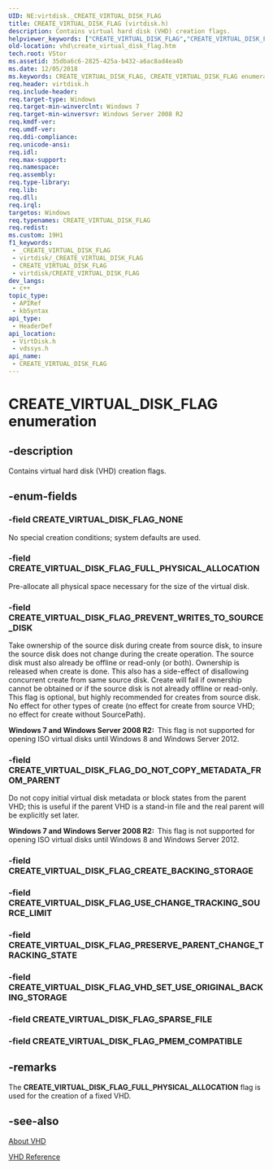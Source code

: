 ```yaml
---
UID: NE:virtdisk._CREATE_VIRTUAL_DISK_FLAG
title: CREATE_VIRTUAL_DISK_FLAG (virtdisk.h)
description: Contains virtual hard disk (VHD) creation flags.
helpviewer_keywords: ["CREATE_VIRTUAL_DISK_FLAG","CREATE_VIRTUAL_DISK_FLAG enumeration [VHD]","CREATE_VIRTUAL_DISK_FLAG_DO_NOT_COPY_METADATA_FROM_PARENT","CREATE_VIRTUAL_DISK_FLAG_FULL_PHYSICAL_ALLOCATION","CREATE_VIRTUAL_DISK_FLAG_NONE","CREATE_VIRTUAL_DISK_FLAG_PREVENT_WRITES_TO_SOURCE_DISK","vdssys/CREATE_VIRTUAL_DISK_FLAG","vdssys/CREATE_VIRTUAL_DISK_FLAG_DO_NOT_COPY_METADATA_FROM_PARENT","vdssys/CREATE_VIRTUAL_DISK_FLAG_FULL_PHYSICAL_ALLOCATION","vdssys/CREATE_VIRTUAL_DISK_FLAG_NONE","vdssys/CREATE_VIRTUAL_DISK_FLAG_PREVENT_WRITES_TO_SOURCE_DISK","vhd.create_virtual_disk_flag","virtdisk/CREATE_VIRTUAL_DISK_FLAG","virtdisk/CREATE_VIRTUAL_DISK_FLAG_DO_NOT_COPY_METADATA_FROM_PARENT","virtdisk/CREATE_VIRTUAL_DISK_FLAG_FULL_PHYSICAL_ALLOCATION","virtdisk/CREATE_VIRTUAL_DISK_FLAG_NONE","virtdisk/CREATE_VIRTUAL_DISK_FLAG_PREVENT_WRITES_TO_SOURCE_DISK"]
old-location: vhd\create_virtual_disk_flag.htm
tech.root: VStor
ms.assetid: 35dba6c6-2825-425a-b432-a6ac8ad4ea4b
ms.date: 12/05/2018
ms.keywords: CREATE_VIRTUAL_DISK_FLAG, CREATE_VIRTUAL_DISK_FLAG enumeration [VHD], CREATE_VIRTUAL_DISK_FLAG_DO_NOT_COPY_METADATA_FROM_PARENT, CREATE_VIRTUAL_DISK_FLAG_FULL_PHYSICAL_ALLOCATION, CREATE_VIRTUAL_DISK_FLAG_NONE, CREATE_VIRTUAL_DISK_FLAG_PREVENT_WRITES_TO_SOURCE_DISK, vdssys/CREATE_VIRTUAL_DISK_FLAG, vdssys/CREATE_VIRTUAL_DISK_FLAG_DO_NOT_COPY_METADATA_FROM_PARENT, vdssys/CREATE_VIRTUAL_DISK_FLAG_FULL_PHYSICAL_ALLOCATION, vdssys/CREATE_VIRTUAL_DISK_FLAG_NONE, vdssys/CREATE_VIRTUAL_DISK_FLAG_PREVENT_WRITES_TO_SOURCE_DISK, vhd.create_virtual_disk_flag, virtdisk/CREATE_VIRTUAL_DISK_FLAG, virtdisk/CREATE_VIRTUAL_DISK_FLAG_DO_NOT_COPY_METADATA_FROM_PARENT, virtdisk/CREATE_VIRTUAL_DISK_FLAG_FULL_PHYSICAL_ALLOCATION, virtdisk/CREATE_VIRTUAL_DISK_FLAG_NONE, virtdisk/CREATE_VIRTUAL_DISK_FLAG_PREVENT_WRITES_TO_SOURCE_DISK
req.header: virtdisk.h
req.include-header: 
req.target-type: Windows
req.target-min-winverclnt: Windows 7
req.target-min-winversvr: Windows Server 2008 R2
req.kmdf-ver: 
req.umdf-ver: 
req.ddi-compliance: 
req.unicode-ansi: 
req.idl: 
req.max-support: 
req.namespace: 
req.assembly: 
req.type-library: 
req.lib: 
req.dll: 
req.irql: 
targetos: Windows
req.typenames: CREATE_VIRTUAL_DISK_FLAG
req.redist: 
ms.custom: 19H1
f1_keywords:
 - _CREATE_VIRTUAL_DISK_FLAG
 - virtdisk/_CREATE_VIRTUAL_DISK_FLAG
 - CREATE_VIRTUAL_DISK_FLAG
 - virtdisk/CREATE_VIRTUAL_DISK_FLAG
dev_langs:
 - c++
topic_type:
 - APIRef
 - kbSyntax
api_type:
 - HeaderDef
api_location:
 - VirtDisk.h
 - vdssys.h
api_name:
 - CREATE_VIRTUAL_DISK_FLAG
---
```


# CREATE_VIRTUAL_DISK_FLAG enumeration


## -description

Contains virtual hard disk (VHD) creation flags.

## -enum-fields

### -field CREATE_VIRTUAL_DISK_FLAG_NONE

No special creation conditions; system defaults are used.

### -field CREATE_VIRTUAL_DISK_FLAG_FULL_PHYSICAL_ALLOCATION

Pre-allocate all physical space necessary for the size of the virtual disk.

### -field CREATE_VIRTUAL_DISK_FLAG_PREVENT_WRITES_TO_SOURCE_DISK

Take ownership of the source disk during create from source disk, to insure the source disk does not change 
       during the create operation. The source disk must also already be offline or read-only (or both). Ownership is 
       released when create is done. This also has a side-effect of disallowing concurrent create from same source 
       disk. Create will fail if ownership cannot be obtained or if the source disk is not already offline or 
       read-only. This flag is optional, but highly recommended for creates from source disk. No effect for other 
       types of create (no effect for create from source VHD; no effect for create without SourcePath).

<b>Windows 7 and Windows Server 2008 R2:  </b>This flag is not supported for opening ISO virtual disks until Windows 8 and 
        Windows Server 2012.

### -field CREATE_VIRTUAL_DISK_FLAG_DO_NOT_COPY_METADATA_FROM_PARENT

Do not copy initial virtual disk metadata or block states from the parent VHD; this is useful if the parent 
       VHD is a stand-in file and the real parent will be explicitly set later.

<b>Windows 7 and Windows Server 2008 R2:  </b>This flag is not supported for opening ISO virtual disks until Windows 8 and 
        Windows Server 2012.

### -field CREATE_VIRTUAL_DISK_FLAG_CREATE_BACKING_STORAGE

### -field CREATE_VIRTUAL_DISK_FLAG_USE_CHANGE_TRACKING_SOURCE_LIMIT

### -field CREATE_VIRTUAL_DISK_FLAG_PRESERVE_PARENT_CHANGE_TRACKING_STATE

### -field CREATE_VIRTUAL_DISK_FLAG_VHD_SET_USE_ORIGINAL_BACKING_STORAGE

### -field CREATE_VIRTUAL_DISK_FLAG_SPARSE_FILE

### -field CREATE_VIRTUAL_DISK_FLAG_PMEM_COMPATIBLE

## -remarks

The <b>CREATE_VIRTUAL_DISK_FLAG_FULL_PHYSICAL_ALLOCATION</b> flag is used for the creation of a fixed VHD.

## -see-also

<a href="/previous-versions/windows/desktop/legacy/dd323654(v=vs.85)">About VHD</a>



<a href="/previous-versions/windows/desktop/legacy/dd323700(v=vs.85)">VHD Reference</a>